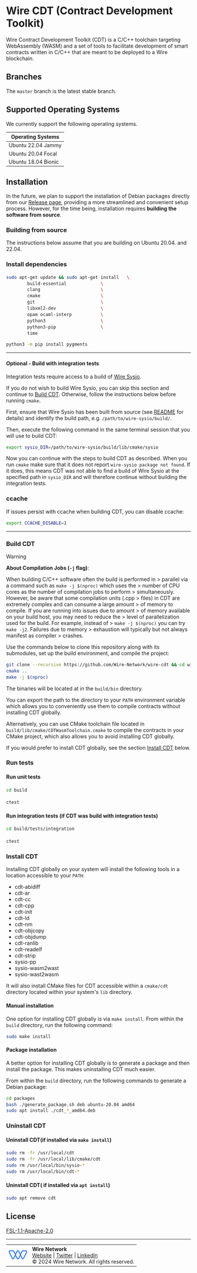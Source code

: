 # Wire CDT (Contract Development Toolkit)

Wire Contract Development Toolkit (CDT) is a C/C++ toolchain targeting WebAssembly (WASM) and a set of tools to facilitate development of smart contracts written in C/C++ that are meant to be deployed to a Wire blockchain.

## Branches

The `master` branch is the latest stable branch.

## Supported Operating Systems

We currently support the following operating systems.

| **Operating Systems**           |
|---------------------------------|
| Ubuntu 22.04 Jammy              |
| Ubuntu 20.04 Focal              |
| Ubuntu 18.04 Bionic             |

## Installation

In the future, we plan to support the installation of Debian packages directly from our [Release page](https://github.com/Wire-Network/wire-cdt/releases), providing a more streamlined and convenient setup process. However, for the time being, installation requires **building the software from source**.

### Building from source

The instructions below assume that you are building on Ubuntu 20.04. and 22.04.

### Install dependencies

```sh
sudo apt-get update && sudo apt-get install   \
        build-essential             \
        clang                       \
        cmake                       \
        git                         \
        libxml2-dev                 \
        opam ocaml-interp           \
        python3                     \
        python3-pip                 \
        time
```

```sh
python3 -m pip install pygments
```

---

#### Optional - Build with integration tests

Integration tests require access to a build of [Wire Sysio](https://github.com/Wire-Network/wire-sysio).

If you do not wish to build Wire Sysio, you can skip this section and continue to [Build CDT](#build-cdt). Otherwise, follow the instructions below before running `cmake`.

First, ensure that Wire Sysio has been built from source (see [README](https://github.com/Wire-Network/wire-sysio/wire_sysio#building-from-source) for details) and identify the build path, e.g. `/path/to/wire-sysio/build/`.

Then, execute the following command in the same terminal session that you will use to build CDT:

```sh
export sysio_DIR=/path/to/wire-sysio/build/lib/cmake/sysio
```

Now you can continue with the steps to build CDT as described. When you run `cmake` make sure that it does not report `wire-sysio package not found`. If it does, this means CDT was not able to find a build of Wire Sysio at the specified path in `sysio_DIR` and will therefore continue without building the integration tests.

### ccache

If issues persist with ccache when building CDT, you can disable ccache:

```sh
export CCACHE_DISABLE=1
```

---

### Build CDT

> [!WARNING]  
> **About Compilation Jobs (`-j` flag)**:
>
> When building C/C++ software often the build is performed in > parallel via a command such as `make -j $(nproc)` which uses the > number of CPU cores as the number of compilation jobs to perform > simultaneously. However, be aware that some compilation units (.cpp > files) in CDT are extremely complex and can consume a large amount > of memory to compile. If you are running into issues due to amount > of memory available on your build host, you may need to reduce the > level of parallelization used for the build. For example, instead of > `make -j $(nproc)` you can try `make -j2`. Failures due to memory > exhaustion will typically but not always manifest as compiler > crashes.

Use the commands below to clone this repository along with its submodules, set up the build environment, and compile the project:

```sh
git clone --recursive https://github.com/Wire-Network/wire-cdt && cd wire-cdt && mkdir build && cd build 
cmake ..
make -j $(nproc)
```

The binaries will be located at in the `build/bin` directory.

You can export the path to the directory to your `PATH` environment variable which allows you to conveniently use them to compile contracts without installing CDT globally.

Alternatively, you can use CMake toolchain file located in `build/lib/cmake/CDTWasmToolchain.cmake` to compile the contracts in your CMake project, which also allows you to avoid installing CDT globally.

If you would prefer to install CDT globally, see the section [Install CDT](#install-cdt) below.

### Run tests

#### Run unit tests

```sh
cd build

ctest
```

#### Run integration tests (if CDT was build with integration tests)

```sh
cd build/tests/integration

ctest
```

### Install CDT

Installing CDT globally on your system will install the following tools in a location accessible to your `PATH`:

* cdt-abidiff
* cdt-ar
* cdt-cc
* cdt-cpp
* cdt-init
* cdt-ld
* cdt-nm
* cdt-objcopy
* cdt-objdump
* cdt-ranlib
* cdt-readelf
* cdt-strip
* sysio-pp
* sysio-wasm2wast
* sysio-wast2wasm

It will also install CMake files for CDT accessible within a `cmake/cdt` directory located within your system's `lib` directory.

#### Manual installation

One option for installing CDT globally is via `make install`. From within the `build` directory, run the following command:

```sh
sudo make install
```

#### Package installation

A better option for installing CDT globally is to generate a package and then install the package. This makes uninstalling CDT much easier.

From within the `build` directory, run the following commands to generate a Debian package:

```sh
cd packages
bash ./generate_package.sh deb ubuntu-20.04 amd64
sudo apt install ./cdt_*_amd64.deb
```

### Uninstall CDT

#### Uninstall CDT(if installed via `make install`)

```sh
sudo rm -fr /usr/local/cdt
sudo rm -fr /usr/local/lib/cmake/cdt
sudo rm /usr/local/bin/sysio-*
sudo rm /usr/local/bin/cdt-*
```

#### Uninstall CDT( if installed via `apt install`)

```sh
sudo apt remove cdt
```

## License

[FSL-1.1-Apache-2.0](./LICENSE.md)

---

<!-- markdownlint-disable MD033 -->
<table>
  <tr>
    <td><img src="./favicon.png" alt="Wire Network" width="50"/></td>
    <td>
      <strong>Wire Network</strong><br>
      <a href="https://www.wire.network/">Website</a> |
      <a href="https://x.com/wire_blockchain">Twitter</a> |
      <a href="https://www.linkedin.com/company/wire-network-blockchain/">LinkedIn</a><br>
      © 2024 Wire Network. All rights reserved.
    </td>
  </tr>
</table>
